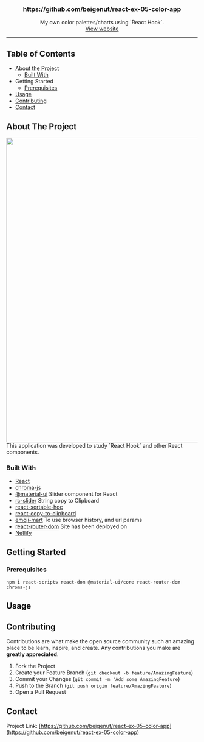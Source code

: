 <p align="center">
  <h3 align="center">https://github.com/beigenut/react-ex-05-color-app</h3>
  <p align="center">
  My own color palettes/charts using `React Hook`. <br>
  <a href="https://www.react-color-picker-app.netlify.com" target="_blank"> View website</a>
</p>
</p>

---

## Table of Contents

- [About the Project](#about-the-project)
  - [Built With](#built-with)
- Getting Started
  - [Prerequisites](#prerequisites)
- [Usage](#usage)
- [Contributing](#contributing)
- [Contact](#contact)

## About The Project

<img src="https://drive.google.com/uc?export=view&id=1uIQIbfBua68H0MSR9wXQgvW8t0rq98wN" width="800px">
 This application was developed to study `React Hook` and other React components.

### Built With

- [React](https://reactjs.org/)
- [chroma-js](https://gka.github.io/chroma.js/)
- [@material-ui](https://material-ui.com/)
  Slider component for React
- [rc-slider](https://www.npmjs.com/package/rc-slider)
  String copy to Clipboard
- [react-sortable-hoc]()
- [react-copy-to-clipboard](https://www.npmjs.com/package/react-copy-to-clipboard)
- [emoji-mart]()
  To use browser history, and url params
- [react-router-dom](https://www.npmjs.com/package/react-router-dom)
  Site has been deployed on
- [Netlify](https://netlify.com)

<!-- GETTING STARTED -->

## Getting Started

### Prerequisites

`npm i react-scripts react-dom @material-ui/core react-router-dom chroma-js`

<!-- USAGE EXAMPLES -->

## Usage

<!-- CONTRIBUTING -->

## Contributing

Contributions are what make the open source community such an amazing place to be learn, inspire, and create. Any contributions you make are **greatly appreciated**.

1. Fork the Project
2. Create your Feature Branch (`git checkout -b feature/AmazingFeature`)
3. Commit your Changes (`git commit -m 'Add some AmazingFeature`)
4. Push to the Branch (`git push origin feature/AmazingFeature`)
5. Open a Pull Request

<!-- CONTACT -->

## Contact

Project Link: [https://github.com/beigenut/react-ex-05-color-app](https://github.com/beigenut/react-ex-05-color-app)
